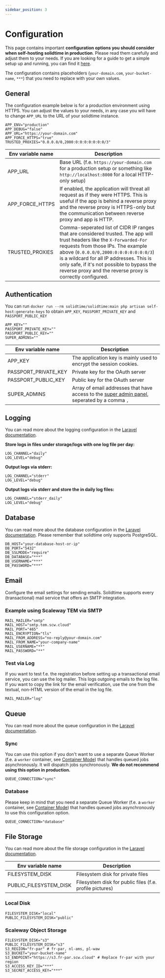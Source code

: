 ```yaml
---
sidebar_position: 3
---
```


# Configuration

This page contains important **configuration options you should consider when self-hosting solidtime in production**. Please read them carefully and adjust them to your needs.
If you are looking for a guide to get a simple setup up and running, you can find it [here](./guides/docker).

The configuration contains placeholders (`your-domain.com`, `your-bucket-name`, `***`) that you need to replace with your own values.

## General

The configuration example below is for a production environment using HTTPS. You can adjust the values to your needs, in any case you will have to change `APP_URL` to the URL of your solidtime instance.

```dotenv
APP_ENV="production"
APP_DEBUG="false"
APP_URL="https://your-domain.com"
APP_FORCE_HTTPS="true"
TRUSTED_PROXIES="0.0.0.0/0,2000:0:0:0:0:0:0:0/3"
```

| Env variable name | Description                                                                                                                                                                                                                                                                                                                                                    |
|-------------------|----------------------------------------------------------------------------------------------------------------------------------------------------------------------------------------------------------------------------------------------------------------------------------------------------------------------------------------------------------------|
| APP_URL           | Base URL (f.e. `https://your-domain.com` for a production setup or something like `http://localhost:8000` for a local HTTP-only setup)                                                                                                                                                                                                                         |
| APP_FORCE_HTTPS   | If enabled, the application will threat all request as if they were HTTPS. This is useful if the app is behind a reverse proxy and the reverse proxy is HTTPS-only but the communication between reverse proxy and app is HTTP.                                                                                                                                |
| TRUSTED_PROXIES   | Comma-seperated list of CIDR IP ranges that are considered trusted. The app will trust headers like the `X-Forwarded-For` requests from those IPs. The example above (`0.0.0.0/0,2000:0:0:0:0:0:0:0/3`) is a wildcard for all IP addresses. This is only safe, if it's not possible to bypass the reverse proxy and the reverse proxy is correctly configured. |

## Authentication

You can run `docker run --rm solidtime/solidtime:main php artisan self-host:generate-keys` to obtain `APP_KEY`, `PASSPORT_PRIVATE_KEY` and `PASSPORT_PUBLIC_KEY`

```dotenv
APP_KEY=""
PASSPORT_PRIVATE_KEY=""
PASSPORT_PUBLIC_KEY=""
SUPER_ADMINS=""
```

| Env variable name    | Description                                                                                                         |
|----------------------|---------------------------------------------------------------------------------------------------------------------|
| APP_KEY              | The application key is mainly used to encrypt the session cookies.                                                  |
| PASSPORT_PRIVATE_KEY | Private key for the OAuth server                                                                                    |
| PASSPORT_PUBLIC_KEY  | Public key for the OAuth server                                                                                     |
| SUPER_ADMINS         | Array of email addresses that have access to the [super admin panel](./super-admin-panel), seperated by a comma `,` |

## Logging

You can read more about the logging configuration in the [Laravel documentation](https://laravel.com/docs/11.x/logging#configuration).

**Store logs in files under storage/logs with one log file per day:**

```dotenv
LOG_CHANNEL="daily"
LOG_LEVEL="debug"
```

**Output logs via stderr:**

```dotenv
LOG_CHANNEL="stderr"
LOG_LEVEL="debug"
```

**Output logs via stderr and store the in daily log files:**

```dotenv
LOG_CHANNEL="stderr_daily"
LOG_LEVEL="debug"
```

## Database

You can read more about the database configuration in the [Laravel documentation](https://laravel.com/docs/11.x/database#configuration).
Please remember that solidtime only supports PostgreSQL.

```dotenv
DB_HOST="your-database-host-or-ip"
DB_PORT="5432"
DB_SSLMODE="require"
DB_DATABASE="***"
DB_USERNAME="***"
DB_PASSWORD="***"
```

## Email

Configure the email settings for sending emails. Solidtime supports every (transactional) mail service that offers an SMTP integration.  

### Example using Scaleway TEM via SMTP

```dotenv
MAIL_MAILER="smtp"
MAIL_HOST="smtp.tem.scw.cloud"
MAIL_PORT="465"
MAIL_ENCRYPTION="tls"
MAIL_FROM_ADDRESS="no-reply@your-domain.com"
MAIL_FROM_NAME="your-company-name"
MAIL_USERNAME="**"
MAIL_PASSWORD="**"
```

### Test via Log

If you want to test f.e. the registration before setting up a transactional email service, you can use the log mailer.
This logs outgoing emails to the log file.
If you want to copy the link for the email verification, use the one from the textual, non-HTML version of the email in the log file.

```dotenv
MAIL_MAILER="log"
```

## Queue

You can read more about the queue configuration in the [Laravel documentation](https://laravel.com/docs/11.x/queues#driver-prerequisites).

### Sync

You can use this option if you don't want to use a separate Queue Worker (f.e. a `worker` container, see [Container Mode](./container-mode.md)) that handles queued jobs asynchronously. It will dispatch jobs synchronously. **We do not recommend using this option in production.** 

```dotenv
QUEUE_CONNECTION="sync"
```

### Database

Please keep in mind that you need a separate Queue Worker (f.e. a `worker` container, see [Container Mode](./container-mode.md)) that handles queued jobs asynchronously to use this configuration option.

```dotenv
QUEUE_CONNECTION="database"
```

## File Storage

You can read more about the file storage configuration in the [Laravel documentation](https://laravel.com/docs/11.x/filesystem#configuration).


| Env variable name      | Description                                              |
|------------------------|----------------------------------------------------------|
| FILESYSTEM_DISK        | Filesystem disk for private files                        |
| PUBLIC_FILESYSTEM_DISK | Filesystem disk for public files (f.e. profile pictures) |

### Local Disk

```dotenv
FILESYSTEM_DISK="local"
PUBLIC_FILESYSTEM_DISK="public"
```

### Scaleway Object Storage

```dotenv
FILESYSTEM_DISK="s3"
PUBLIC_FILESYSTEM_DISK="s3"
S3_REGION="fr-par" # fr-par, nl-ams, pl-waw
S3_BUCKET="your-bucket-name"
S3_ENDPOINT="https://s3.fr-par.scw.cloud" # Replace fr-par with your region
S3_ACCESS_KEY_ID="***"
S3_SECRET_ACCESS_KEY="***"
```
